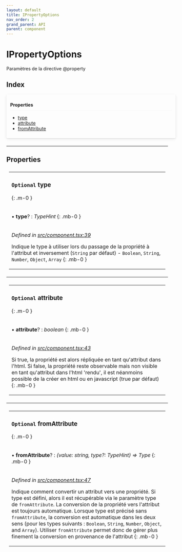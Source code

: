 ```yaml
---
layout: default
title: IPropertyOptions
nav_order: 2
grand_parent: API
parent: component
---
```


# IPropertyOptions

Paramètres de la directive @property

## Index


<div style="width: 100%;max-width: 100%;margin-bottom: 1.5rem;border-radius: 4px;box-shadow: 0 1px 2px rgba(0,0,0,0.12), 0 3px 10px rgba(0,0,0,0.08);padding: .5rem .75rem;">
<div style="font-weight:bold;padding: 1rem 0 .5rem;border-bottom: 1px solid rgba(238,235,238,0.5);">
Properties
</div>
<div style="margin-top: 0.5rem;" markdown="1">

* [type](_component_.ipropertyoptions.md#optional-type)
* [attribute](_component_.ipropertyoptions.md#optional-attribute)
* [fromAttribute](_component_.ipropertyoptions.md#optional-fromattribute)

</div>
</div>

___

## Properties

<table style="padding: 0.5rem;">
<tr>
<td markdown="1">

### `Optional` type
{: .m-0 }

</td>
</tr>
<tr>
<td markdown="1">

• **type**? : *TypeHint*
{: .mb-0 }

</td>
</tr>
<tr>
<td markdown="1">

*Defined in [src/component.tsx:39](https://github.com/NicolasBoyer/wapitis/blob/master/src/component.tsx#L39)*

Indique le type à utiliser lors du passage de la propriété à l'attribut et inversement (`String` par défaut) - `Boolean`, `String`, `Number`, `Object`, `Array`
{: .mb-0 }

</td>
</tr>
</table>

___

<table style="padding: 0.5rem;">
<tr>
<td markdown="1">

### `Optional` attribute
{: .m-0 }

</td>
</tr>
<tr>
<td markdown="1">

• **attribute**? : *boolean*
{: .mb-0 }

</td>
</tr>
<tr>
<td markdown="1">

*Defined in [src/component.tsx:43](https://github.com/NicolasBoyer/wapitis/blob/master/src/component.tsx#L43)*

Si true, la propriété est alors répliquée en tant qu'attribut dans l'html. Si false, la propriété reste observable mais non visible en tant qu'attribut dans l'html 'rendu', il est néanmoins possible de la créer en html ou en javascript (true par défaut)
{: .mb-0 }

</td>
</tr>
</table>

___

<table style="padding: 0.5rem;">
<tr>
<td markdown="1">

### `Optional` fromAttribute
{: .m-0 }

</td>
</tr>
<tr>
<td markdown="1">

• **fromAttribute**? : *(value: string, type?: TypeHint) => Type*
{: .mb-0 }

</td>
</tr>
<tr>
<td markdown="1">

*Defined in [src/component.tsx:47](https://github.com/NicolasBoyer/wapitis/blob/master/src/component.tsx#L47)*

Indique comment convertir un attribut vers une propriété. Si type est défini, alors il est récupérable via le paramètre type de `fromAttribute`. La conversion de la propriété vers l'attribut est toujours automatique. Lorsque type est précisé sans `fromAttribute`, la conversion est automatique dans les deux sens (pour les types suivants : `Boolean`, `String`, `Number`, `Object`, and `Array`). Utiliser `fromAttribute` permet donc de gérer plus finement la conversion en provenance de l'attribut
{: .mb-0 }

</td>
</tr>
</table>
